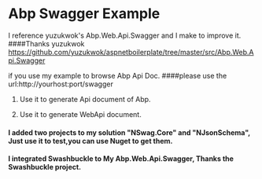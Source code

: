 # Abp Swagger Example

I reference yuzukwok's Abp.Web.Api.Swagger and I make to improve it.
####Thanks yuzukwok https://github.com/yuzukwok/aspnetboilerplate/tree/master/src/Abp.Web.Api.Swagger

if you use my example to browse Abp Api Doc.
####please use the url:http://yourhost:port/swagger

1. Use it to generate Api document of Abp.

2. Use it to generate WebApi document. 

#### I added two projects to my solution "NSwag.Core" and "NJsonSchema", Just use it to test,you can use Nuget to get them.

#### I integrated Swashbuckle to My Abp.Web.Api.Swagger, Thanks the Swashbuckle project.
